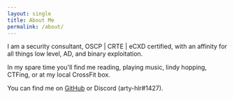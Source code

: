 ```yaml
---
layout: single
title: About Me
permalink: /about/
---
```


I am a security consultant, OSCP \| CRTE \| eCXD certified, with an affinity for all things low level, AD, and binary exploitation.

In my spare time you'll find me reading, playing music, lindy hopping, CTFing, or at my local CrossFit box.

You can find me on [GitHub](https://github.com/arty-hlr) or Discord (arty-hlr#1427).
